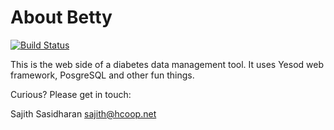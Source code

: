 # About Betty

[![Build Status][badge-travis]][travis]

This is the web side of a diabetes data management tool.  It uses
Yesod web framework, PosgreSQL and other fun things.

Curious?  Please get in touch:

Sajith Sasidharan <sajith@hcoop.net>

[badge-travis]: https://travis-ci.org/sajith/betty-web.svg?branch=master
[travis]: https://travis-ci.org/sajith/betty-web
